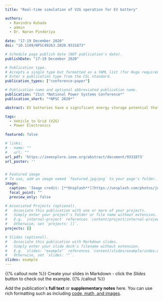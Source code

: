 ```yaml
---
title: "Real-time simulation of V2G operation for EV battery"

authors:
  - Ravindra Kuhada
  - admin
  - Dr. Naran Pindoriya
   
date: "17-19 December 2020"
doi: "10.1109/NPSC49263.2020.9331873"

# Schedule page publish date (NOT publication's date).
publishDate: "17-19 December 2020"

# Publication type.
# Accepts a single type but formatted as a YAML list (for Hugo requirements).
# Enter a publication type from the CSL standard.
publication_types: ["conference-paper"]

# Publication name and optional abbreviated publication name.
publication: "21st *National Power Systems Conference*"
publication_short: "*NPSC 2020*"

abstract: EV batteries have a significant energy storage potential that can be used in the demand side management and as the arbitrary storage. As most of the charging stations facilitate Grid-to-Vehicle(G2V) framework, this work aims to achieve Vehicle-to-Grid (V2G) integration of an EV battery as well. The bidirectional charger of an EV supports the V2X (Vehicle-to-Grid, Vehicle-to-Home) feature, which can help in handling demand-side resources and can be used to reduce the peak demand of electricity in order to gain economic benefits. The DC-DC bidirectional converter and active front-end (DC-AC) converter with the detailed control methodology has been discussed in this paper. The DC-AC converter controls the power flow of the energy transmission of battery to the grid and vice versa and passive filter is used to reduce the harmonic distortion. Along with the maintenance of constant dc-link voltage, the DC-DC bidirectional converter adjusts current according to the control input given to the active front-end converter. The proposed model is simulated and tested in a real-time environment using OPAL-RT and the obtained results are as per the expectations.

tags:
  - Vehicle to Grid (V2G)
  - Power Electronics
    
featured: false

# links:
# - name: ""
#   url: ""
url_pdf: 'https://ieeexplore.ieee.org/abstract/document/9331873'
url_poster: ''


# Featured image
# To use, add an image named `featured.jpg/png` to your page's folder. 
image:
  caption: 'Image credit: [**Unsplash**](https://unsplash.com/photos/jdD8gXaTZsc)'
  focal_point: ""
  preview_only: false

# Associated Projects (optional).
#   Associate this publication with one or more of your projects.
#   Simply enter your project's folder or file name without extension.
#   E.g. `internal-project` references `content/project/internal-project/index.md`.
#   Otherwise, set `projects: []`.
projects: []

# Slides (optional).
#   Associate this publication with Markdown slides.
#   Simply enter your slide deck's filename without extension.
#   E.g. `slides: "example"` references `content/slides/example/index.md`.
#   Otherwise, set `slides: ""`.
slides: example
---
```

{{% callout note %}}
Create your slides in Markdown - click the *Slides* button to check out the example.
{{% /callout %}}

Add the publication's **full text** or **supplementary notes** here. You can use rich formatting such as including [code, math, and images](https://docs.hugoblox.com/content/writing-markdown-latex/).
